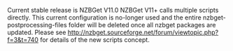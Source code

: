 Current stable release is NZBGet V11.0
NZBGet V11+ calls multiple scripts directly. This current configuration is no-longer used and the entire nzbget-postprocessing-files folder will be deleted once all nzbget packages are updated.
Please see http://nzbget.sourceforge.net/forum/viewtopic.php?f=3&t=740 for details of the new scripts concept.
